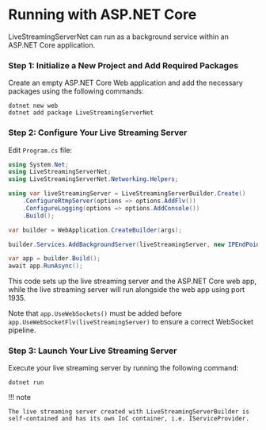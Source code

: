 # Running with ASP.NET Core

LiveStreamingServerNet can run as a background service within an ASP.NET Core application.

### Step 1: Initialize a New Project and Add Required Packages

Create an empty ASP.NET Core Web application and add the necessary packages using the following commands:

```
dotnet new web
dotnet add package LiveStreamingServerNet
```

### Step 2: Configure Your Live Streaming Server

Edit `Program.cs` file:

```cs linenums="1"
using System.Net;
using LiveStreamingServerNet;
using LiveStreamingServerNet.Networking.Helpers;

using var liveStreamingServer = LiveStreamingServerBuilder.Create()
    .ConfigureRtmpServer(options => options.AddFlv())
    .ConfigureLogging(options => options.AddConsole())
    .Build();

var builder = WebApplication.CreateBuilder(args);

builder.Services.AddBackgroundServer(liveStreamingServer, new IPEndPoint(IPAddress.Any, 1935));

var app = builder.Build();
await app.RunAsync();
```

This code sets up the live streaming server and the ASP.NET Core web app, while the live streaming server will run alongside the web app using port 1935.

Note that `app.UseWebSockets()` must be added before `app.UseWebSocketFlv(liveStreamingServer)` to ensure a correct WebSocket pipeline.

### Step 3: Launch Your Live Streaming Server

Execute your live streaming server by running the following command:

```
dotnet run
```

!!! note

    The live streaming server created with LiveStreamingServerBuilder is self-contained and has its own IoC container, i.e. IServiceProvider.
